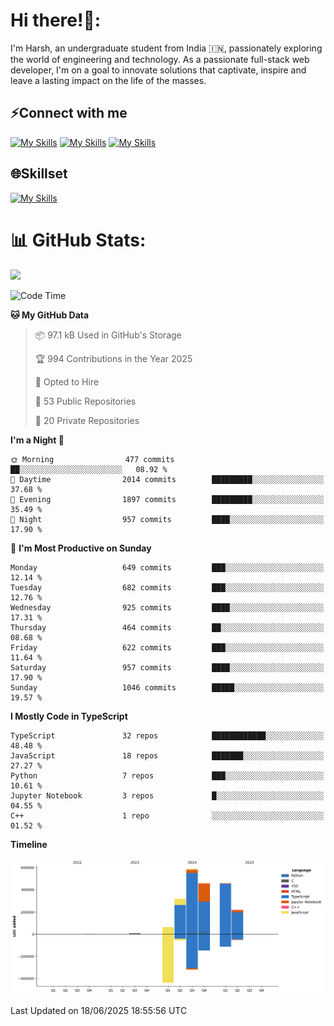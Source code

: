 
# Hi there!👋:
<p> I'm Harsh, an undergraduate student from India 🇮🇳, passionately exploring the world of engineering and technology. As a passionate full-stack web developer, I'm on a goal to innovate solutions that captivate, inspire and leave a lasting impact on the life of the masses. </p>

## ⚡Connect with me

[![My Skills](https://skillicons.dev/icons?i=gmail)](mailto:harshpandey.tech@gmail.com) [![My Skills](https://skillicons.dev/icons?i=linkedin)](https://linkedin.com/in/harsh3dev) [![My Skills](https://skillicons.dev/icons?i=twitter)](https://x.com/harshxai)

## 🌐Skillset
[![My Skills](https://skillicons.dev/icons?i=js,ts,react,nextjs,nodejs,tailwind,mongo,express,postgres,prisma,html,css,docker,aws,cpp,git,vscode,figma)](https://skillicons.dev)


# 📊 GitHub Stats:
![](https://komarev.com/ghpvc/?username=harsh3dev)

<!--START_SECTION:waka-->
![Code Time](http://img.shields.io/badge/Code%20Time-178%20hrs%2028%20mins-blue)

**🐱 My GitHub Data** 

> 📦 97.1 kB Used in GitHub's Storage 
 > 
> 🏆 994 Contributions in the Year 2025
 > 
> 💼 Opted to Hire
 > 
> 📜 53 Public Repositories 
 > 
> 🔑 20 Private Repositories 
 > 
**I'm a Night 🦉** 

```text
🌞 Morning                477 commits         ██░░░░░░░░░░░░░░░░░░░░░░░   08.92 % 
🌆 Daytime                2014 commits        █████████░░░░░░░░░░░░░░░░   37.68 % 
🌃 Evening                1897 commits        █████████░░░░░░░░░░░░░░░░   35.49 % 
🌙 Night                  957 commits         ████░░░░░░░░░░░░░░░░░░░░░   17.90 % 
```
📅 **I'm Most Productive on Sunday** 

```text
Monday                   649 commits         ███░░░░░░░░░░░░░░░░░░░░░░   12.14 % 
Tuesday                  682 commits         ███░░░░░░░░░░░░░░░░░░░░░░   12.76 % 
Wednesday                925 commits         ████░░░░░░░░░░░░░░░░░░░░░   17.31 % 
Thursday                 464 commits         ██░░░░░░░░░░░░░░░░░░░░░░░   08.68 % 
Friday                   622 commits         ███░░░░░░░░░░░░░░░░░░░░░░   11.64 % 
Saturday                 957 commits         ████░░░░░░░░░░░░░░░░░░░░░   17.90 % 
Sunday                   1046 commits        █████░░░░░░░░░░░░░░░░░░░░   19.57 % 
```


**I Mostly Code in TypeScript** 

```text
TypeScript               32 repos            ████████████░░░░░░░░░░░░░   48.48 % 
JavaScript               18 repos            ███████░░░░░░░░░░░░░░░░░░   27.27 % 
Python                   7 repos             ███░░░░░░░░░░░░░░░░░░░░░░   10.61 % 
Jupyter Notebook         3 repos             █░░░░░░░░░░░░░░░░░░░░░░░░   04.55 % 
C++                      1 repo              ░░░░░░░░░░░░░░░░░░░░░░░░░   01.52 % 
```



**Timeline**

![Lines of Code chart](https://raw.githubusercontent.com/harsh3dev/harsh3dev/main/assets/bar_graph.png)


 Last Updated on 18/06/2025 18:55:56 UTC
<!--END_SECTION:waka-->

